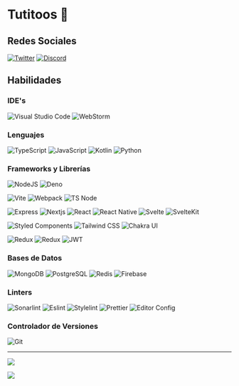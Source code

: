 # Tutitoos 👋

## Redes Sociales

[![Twitter](https://img.shields.io/badge/Twitter-1DA1F2?style=for-the-badge&logo=twitter&logoColor=white)](https://twitter.com/intent/follow?screen_name=tutitoos)
[![Discord](https://img.shields.io/badge/Discord-7289DA?style=for-the-badge&logo=discord&logoColor=white)](https://discord.com/users/397453373479190538)

## Habilidades

### IDE's

![Visual Studio Code](https://img.shields.io/badge/Visual_Studio_Code-0078D4?logo=visual%20studio%20code&logoColor=white)
![WebStorm](https://img.shields.io/badge/WebStorm-2D76C0?logo=WebStorm&logoColor=white)

### Lenguajes

![TypeScript](https://img.shields.io/badge/TypeScript-007ACC?logo=typescript&logoColor=white)
![JavaScript](https://img.shields.io/badge/JavaScript-323330?logo=javascript&logoColor=F7DF1E)
![Kotlin](https://img.shields.io/badge/Kotlin-0095D5?logo=kotlin&logoColor=white)
![Python](https://img.shields.io/badge/Python-FFD43B?logo=python&logoColor=blue)

### Frameworks y Librerías

![NodeJS](https://img.shields.io/badge/Node.js-339933?logo=nodedotjs&logoColor=white)
![Deno](https://img.shields.io/badge/Deno-464647?logo=deno&logoColor=white)

![Vite](https://img.shields.io/badge/Vite-B73BFE?logo=vite&logoColor=white)
![Webpack](https://img.shields.io/badge/Webpack-8DD6F9?logo=Webpack&logoColor=white)
![TS Node](https://img.shields.io/badge/TS_Node-3178C6?logo=ts-node&logoColor=white)

![Express](https://img.shields.io/badge/Express-464647?logo=express&logoColor=white)
![Nextjs](https://img.shields.io/badge/Next.js-292929?logo=nextdotjs&logoColor=white)
![React](https://img.shields.io/badge/React-20232A?logo=react&logoColor=61DAFB)
![React Native](https://img.shields.io/badge/React_Native-20232A?logo=react&logoColor=61DAFB)
![Svelte](https://img.shields.io/badge/Svelte-4A4A55?logo=svelte&logoColor=FF3E00)
![SvelteKit](https://img.shields.io/badge/SvelteKit-FF3E00?logo=svelte&logoColor=white)

![Styled Components](https://img.shields.io/badge/Styled_Components-DB7093?logo=styled-components&logoColor=white)
![Tailwind CSS](https://img.shields.io/badge/Tailwind_CSS-38B2AC?logo=tailwind-css&logoColor=white)
![Chakra UI](https://img.shields.io/badge/Chakra_UI-319795?logo=chakra-ui&logoColor=white)

![Redux](https://img.shields.io/badge/Jest-C21325?logo=jest&logoColor=white)
![Redux](https://img.shields.io/badge/Redux-593D88?logo=redux&logoColor=white)
![JWT](https://img.shields.io/badge/JWT-000000?logo=JSON%20web%20tokens&logoColor=white)

### Bases de Datos

![MongoDB](https://img.shields.io/badge/MongoDB-4EA94B?logo=mongodb&logoColor=white)
![PostgreSQL](https://img.shields.io/badge/PostgreSQL-316192?logo=postgresql&logoColor=white)
![Redis](https://img.shields.io/badge/Redis-CC0000?logo=redis&logoColor=white)
![Firebase](https://img.shields.io/badge/Firebase-ffca28?logo=firebase&logoColor=white)

### Linters

![Sonarlint](https://img.shields.io/badge/SonarLint-CB2029?logo=sonarlint&logoColor=white)
![Eslint](https://img.shields.io/badge/Eslint-3A33D1?logo=eslint&logoColor=white)
![Stylelint](https://img.shields.io/badge/Stylelint-000?logo=stylelint&logoColor=white)
![Prettier](https://img.shields.io/badge/Prettier-1A2C34?logo=prettier&logoColor=F7BA3E)
![Editor Config](https://img.shields.io/badge/Editor%20Config-E0EFEF?logo=editorconfig&logoColor=000)

### Controlador de Versiones

![Git](https://img.shields.io/badge/GIT-E44C30?logo=git&logoColor=white)

---

![](https://github-readme-stats.vercel.app/api/top-langs/?username=Tutitoos&count_private=true&layout=compact&theme=dark&bg_color=1a1c1f&border_radius=10&hide_border=true&custom_title=Lenguajes%20m%C3%A1s%20utilizados)

![](https://github-readme-stats.vercel.app/api?username=tutitoos&count_private=true&include_all_commits=true&show_icons=true&count_private=true&layout=compact&theme=dark&hide_border=true&bg_color=1a1c1f&border_radius=10&custom_title=Estad%C3%ADsticas)
